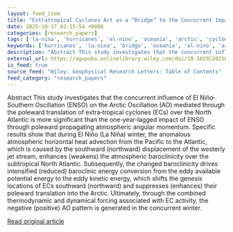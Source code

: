 ```yaml
---
layout: feed_item
title: "Extratropical Cyclones Act as a “Bridge” to the Concurrent Impact of ENSO on the Arctic Oscillation During Boreal Winter"
date: 2025-10-17 03:15:54 +0000
categories: [research_papers]
tags: ['la-nina', 'hurricanes', 'el-nino', 'oceania', 'arctic', 'cyclone', 'polar-regions', 'weather-patterns', 'atlantic-region', 'pacific-region']
keywords: ['hurricanes', 'la-nina', 'bridge', 'oceania', 'el-nino', 'arctic', 'cyclones', 'extratropical']
description: "Abstract This study investigates that the concurrent influence of El Niño‐Southern Oscillation (ENSO) on the Arctic Oscillation (AO) mediated through the pol..."
external_url: https://agupubs.onlinelibrary.wiley.com/doi/10.1029/2025GL116719?af=R
is_feed: true
source_feed: "Wiley: Geophysical Research Letters: Table of Contents"
feed_category: "research_papers"
---
```


Abstract This study investigates that the concurrent influence of El Niño‐Southern Oscillation (ENSO) on the Arctic Oscillation (AO) mediated through the poleward translation of extra‐tropical cyclones (ECs) over the North Atlantic is more significant than the one‐year‐lagged impact of ENSO through poleward propagating atmospheric angular momentum. Specific results show that during El Niño (La Niña) winter, the anomalous atmospheric horizontal heat advection from the Pacific to the Atlantic, which is caused by the southward (northward) displacement of the westerly jet stream, enhances (weakens) the atmospheric baroclinicity over the subtropical North Atlantic. Subsequently, the changed baroclinicity drives intensified (reduced) baroclinic energy conversion from the eddy available potential energy to the eddy kinetic energy, which shifts the genesis locations of ECs southward (northward) and suppresses (enhances) their poleward translation into the Arctic. Ultimately, through the combined thermodynamic and dynamical forcing associated with EC activity, the negative (positive) AO pattern is generated in the concurrent winter.

[Read original article](https://agupubs.onlinelibrary.wiley.com/doi/10.1029/2025GL116719?af=R)
